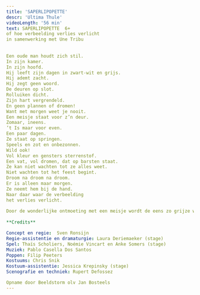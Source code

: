 ```yaml
---
title: 'SAPERLIPOPETTE'
descr: 'Ultima Thule'
videoLength: '56 min'
text: SAPERLIPOPETTE  6+  
of hoe verbeelding verlies verlicht  
in samenwerking met Une Tribu  
  
  
Een oude man houdt zich stil.  
In zijn kamer.  
In zijn hoofd.  
Hij leeft zijn dagen in zwart-wit en grijs.  
Hij ademt zacht.  
Hij zegt geen woord.  
De deuren op slot.  
Rolluiken dicht.  
Zijn hart vergrendeld.  
En geen plannen of dromen!  
Want met morgen weet je nooit.  
Een meisje staat voor z’n deur.  
Zomaar, ineens.  
’t Is maar voor even.  
Een paar dagen.  
Ze staat op springen.  
Speels en zot en onbezonnen.  
Wild ook!  
Vol kleur en gensters sterrenstof.  
Een vat, vol dromen, dat op barsten staat.  
Ze kan niet wachten tot ze alles weet.  
Niet wachten tot het feest begint.  
Droom na droom na droom.  
Er is alleen maar morgen.  
Ze neemt hem bij de hand.  
Naar daar waar de verbeelding  
het verlies verlicht.  
  
Door de wonderlijke ontmoeting met een meisje wordt de eens zo grijze wereld van een oude man met een groot verdriet, beetje bij beetje terug gevuld met kleur.  
  
**Credits**

Concept en regie:  Sven Ronsijn  
Regie-assistentie en dramaturgie: Laura Deriemaeker (stage)  
Spel: Thaïs Scholiers, Noémie Vincart en Anke Somers (stage)  
Muziek: Pablo Casella Dos Santos  
Poppen: Filip Peeters  
Kostuums: Chris Snik  
Kostuum-assistentie: Jessica Krepinsky (stage)  
Scenografie en techniek: Rupert Defossez

Opname door Beeldstorm olv Jan Bosteels
---
```

